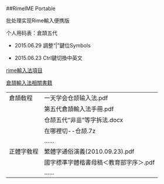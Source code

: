 ##RimeIME Portable

批处理实现Rime輸入便携版

个人用码表：倉頡五代

- 2015.06.29  調整“|”鍵位Symbols

- 2015.06.23  Ctrl鍵切換中英文

[rime輸入法項目](https://github.com/rime/home/wiki)

[倉頡輸入法相關書籍](book/)

| | |
| :--- | :--- |
| 倉頡敎程 | 一天学会仓颉输入法.pdf |
| | 第五代倉頡輸入法手冊.pdf |
| | 仓颉五代“非韭”等字拆法.docx |
| | 在哪裡切--仓颉.7z |
| | …… |
| 正體字敎程 | 繁體字通俗演義(2010.09.23).pdf |
| | 國字標準字體楷書母稿＜教育部字序＞.pdf |
| | …… |
